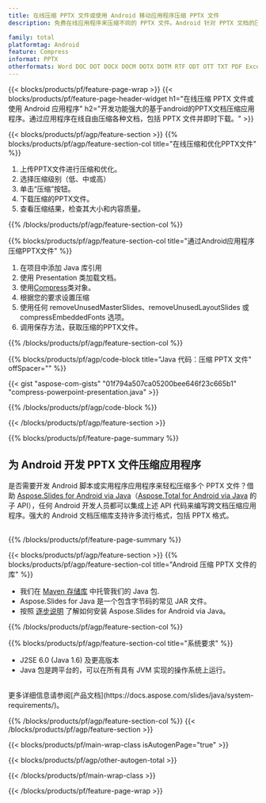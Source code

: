```yaml
---
title: 在线压缩 PPTX 文件或使用 Android 移动应用程序压缩 PPTX 文件
description: 免费在线应用程序来压缩不同的 PPTX 文件。Android 针对 PPTX 文档的压缩库 Java 代码。

family: total
platformtag: Android
feature: Compress
informat: PPTX
otherformats: Word DOC DOT DOCX DOCM DOTX DOTM RTF ODT OTT TXT PDF Excel XLS XLSX XLSB XLSM XLT XLTX XLTM CSV TSV ODS Powerpoint PPT PPS PPTX POTX PPSX PPTM PPSM POTM ODP
---
```

{{< blocks/products/pf/feature-page-wrap >}}
{{< blocks/products/pf/feature-page-header-widget h1="在线压缩 PPTX 文件或使用 Android 应用程序" h2="开发功能强大的基于android的PPTX文档压缩应用程序。通过应用程序在线自由压缩各种文档，包括 PPTX 文件并即时下载。" >}}

{{< blocks/products/pf/agp/feature-section >}}
{{% blocks/products/pf/agp/feature-section-col title="在线压缩和优化PPTX文件" %}}

1. 上传PPTX文件进行压缩和优化。
1. 选择压缩级别（低、中或高）
1. 单击“压缩”按钮。
1. 下载压缩的PPTX文件。
1. 查看压缩结果，检查其大小和内容质量。

{{% /blocks/products/pf/agp/feature-section-col %}}

{{% blocks/products/pf/agp/feature-section-col title="通过Android应用程序压缩PPTX文件" %}}

1. 在项目中添加 Java 库引用
1. 使用 Presentation 类加载文档。
1. 使用[Compress](https://reference.aspose.com/slides/java/com.aspose.slides/compress/)类对象。
1. 根据您的要求设置压缩
1. 使用任何 removeUnusedMasterSlides、removeUnusedLayoutSlides 或 compressEmbeddedFonts 选项。
1. 调用保存方法，获取压缩的PPTX文件。

{{% /blocks/products/pf/agp/feature-section-col %}}

{{% blocks/products/pf/agp/code-block title="Java 代码：压缩 PPTX 文件" offSpacer="" %}}

{{< gist "aspose-com-gists" "01f794a507ca05200bee646f23c665b1" "compress-powerpoint-presentation.java" >}}

{{% /blocks/products/pf/agp/code-block %}}

{{< /blocks/products/pf/agp/feature-section >}}

{{% blocks/products/pf/feature-page-summary %}}

<h2>为 Android 开发 PPTX 文件压缩应用程序</h2>

是否需要开发 Android 脚本或实用程序应用程序来轻松压缩多个 PPTX 文件？借助 [Aspose.Slides for Android via Java](https://products.aspose.com/slides/zh/android-java/)（[Aspose.Total for Android via Java](https://products.aspose.com/total/zh/android-java/) 的子 API），任何 Android 开发人员都可以集成上述 API 代码来编写跨文档压缩应用程序。强大的 Android 文档压缩库支持许多流行格式，包括 PPTX 格式。<br /><br />

{{% /blocks/products/pf/feature-page-summary %}}

{{< blocks/products/pf/agp/feature-section >}}
{{% blocks/products/pf/agp/feature-section-col title="Android 压缩 PPTX 文件的库" %}}

- 我们在 [Maven 存储库](https://releases.aspose.com/java/repo/com/aspose/aspose-slides/) 中托管我们的 Java 包. 
- Aspose.Slides for Java 是一个包含字节码的常见 JAR 文件。
- 按照 [逐步说明](https://docs.aspose.com/slides/java/installation/#install-aspose-slides-for-java-from-maven-repository) 了解如何安装 Aspose.Slides for Android via Java。

{{% /blocks/products/pf/agp/feature-section-col %}}

{{% blocks/products/pf/agp/feature-section-col title="系统要求" %}}

- J2SE 6.0 (Java 1.6) 及更高版本
- Java 包是跨平台的，可以在所有具有 JVM 实现的操作系统上运行。

<br />
更多详细信息请参阅[产品文档](https://docs.aspose.com/slides/java/system-requirements/)。


{{% /blocks/products/pf/agp/feature-section-col %}}
{{< /blocks/products/pf/agp/feature-section >}}

{{< blocks/products/pf/main-wrap-class isAutogenPage="true" >}}

{{< blocks/products/pf/agp/other-autogen-total >}}

{{< /blocks/products/pf/main-wrap-class >}}

{{< /blocks/products/pf/feature-page-wrap >}}